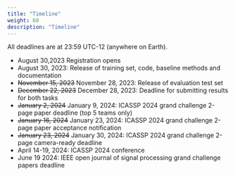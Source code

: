 ```yaml
---
title: "Timeline"
weight: 60
description: "Timeline"
---
```


All deadlines are at 23:59 UTC-12 (anywhere on Earth).

 - August 30,2023 Registration opens
- August 30, 2023: Release of training set, code, baseline methods and documentation
- ~~November 15, 2023~~ November 28, 2023: Release of evaluation test set
- ~~December 22, 2023~~ December 28, 2023: Deadline for submitting results for both tasks
- ~~January 2, 2024~~ January 9, 2024: ICASSP 2024 grand challenge 2-page paper deadline (top 5 teams only)
- ~~January 16, 2024~~ January 23, 2024: ICASSP 2024 grand challenge 2-page paper acceptance notification
- ~~January 23, 2024~~ January 30, 2024: ICASSP 2024 grand challenge 2-page camera-ready deadline
- April 14-19, 2024: ICASSP 2024 conference
- June 19 2024: IEEE open journal of signal processing grand challenge papers deadline
